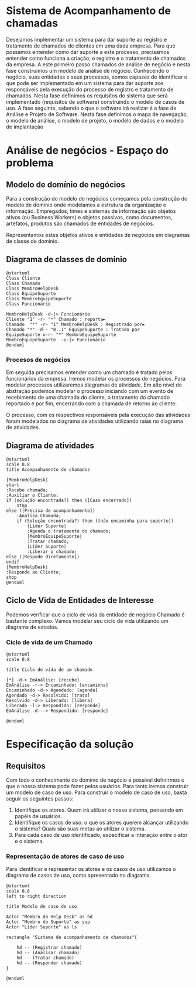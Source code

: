 # Sistema de Acompanhamento de chamadas

Desejamos implementar um sistema para dar suporte ao registro e 
tratamento de chamados de clientes em uma dada empresa.
Para que possamos entender como dar suporte a este processo, 
precisamos entender como funciona a criação, o registro e o tratamento de chamados da empresa. A este primeiro passo chamados de análise de negócio e nesta fase construímos um modelo de análise de negócio. Conhecendo o negócio, suas entidades e seus processos, somos capazes de identificar o que pode ser implementado em um sistema para dar suporte aos responsáveis pela execução do processo de registro e tratamento de chamados. Nesta fase definimos os requisitos do sistema que será implementado (requisitos de software) construindo o modelo de casos de uso.
A fase seguinte, sabendo o que o software irá realizar é a fase de Análise e Projeto de Software. Nesta fase definimos o mapa de navegação, o modelo de análise, o modelo de projeto, o modelo de dados e o modelo de implantação

# Análise de negócios - Espaço do problema
## Modelo de domínio de negócios

Para a construção do modelo de negócios começamos pela construção 
do modelo de domínio onde modelamos a estrutura da organização e 
informação.
Empregados, times e sistemas de informação são objetos ativos (ou  Business Workers) e objetos passivos, como documentos, artefatos, produtos são chamados de entidades de negócios. 

Representamos estes objetos ativos e entidades de negócios em  diagramas de classe de domínio.

## Diagrama de classes de domínio
```plantuml
@startuml
Class Cliente
Class Chamado
Class MembroHelpDesk
Class EquipeSuporte
Class MembroEquipeSuporte
Class Funcionário

MembroHelpDesk -d-|> Funcionário
Cliente "1" -r- "*" Chamado : reporta►
Chamado  "*" -r- "1" MembroHelpDesk : Registrado por►
Chamado "*" -d-- "0..1" EquipeSuporte : Tratado por
EquipeSuporte o-r- "*" MembroEquipeSuporte
MembroEquipeSuporte  -u-|> Funcionário
@enduml
``` 

### Procesos de negócios
Em seguida precisamos entender como um chamado é tratado pelos 
funcionários da empresa. Iremos modelar os processos de negócios. Para 
modelar processos utilizaremos diagramas de atividade.
Em alto nível de abstração podemos modelar o processo iniciando com 
um evento de recebimento de uma chamada do cliente, o tratamento do 
chamado reportado e por fim, encerrando com a chamada de retorno ao  cliente.

O processo, com os respectivos responsáveis pela execução das 
atividades foram modelados no diagrama de atividades utilizando raias 
no diagrama de atividades.

## Diagrama de atividades
```plantuml
@startuml
scale 0.8
title Acompanhamento de chamados

|MembroHelpDesk|
start
:Recebe chamada;
:Auxiliar o Cliente;
if (solução encontrada?) then ([Caso encerrado])
    stop
else ([Precisa de acompanhamento])
    :Analisa Chamada;
    if (Solução encontrada?) then ([não encaminha para suporte])
        |Líder Suporte|
        :Agenda o tratamento do chamado;
        |MembroEquipeSuporte|
        :Tratar chamado;
        |Líder Suporte|
        :Liberar o chamado;
else ([Respode diretamente])
endif
|MembroHelpDesk|
:Responde ao Cliente;
stop
@enduml
```
## Ciclo de Vida de Entidades de Interesse

Podemos verificar que o ciclo de vida da entidade de negócio Chamado é 
bastante complexo. Vamos modelar seu ciclo de vida utilizando um 
diagrama de estados.

### Ciclo de vida de um Chamado
```plantuml
@startuml
scale 0.8

title Ciclo de vida de um chamado

[*] -d-> EmAnálise: [recebe]
EmAnálise -r-> Encaminhado: [encaminha]
Encaminhado -d-> Agendado: [agenda]
Agendado -d-> Resolvido: [trata]
Resolvido -d-> Liberado: [libera]
Liberado -l-> Respondido: [responde]
EmAnálise -d---> Respondido: [responde]

@enduml
```

# Especificação da solução
## Requisitos
Com todo o conhecimento do domínio de negócio é possível definirmos o 
que o nosso sistema pode fazer pelos usuários. Para tanto iremos 
construir um modelo de caso de uso. 
Para construir o modelo de caso de uso, basta seguir os seguintes passos:
1. Identifique os atores. Quem irá utilizar o nosso sistema, pensando 
em papéis de usuários.
2. Identifique os casos de uso: o que os atores querem alcançar 
utilizando o sistema? Quais são suas metas ao utilizar o sistema.
3. Para cada caso de uso identificado, especificar a interação entre o 
ator e o sistema.

### Representação de atores de caso de uso
Para identificar e representar os atores e os casos de uso utilizamos o 
diagrama de casos de uso, como apresentado no diagrama.
```plantuml
@startuml
scale 0.8
left to right direction

title Modelo de caso de uso

Actor "Membro do Help Desk" as hd
Actor "Membro do Suporte" as sup
Actor "Líder Suporte" as ls

rectangle "Sistema de acompanhamento de chamados"{

    hd -- (Registrar chamado)
    hd -- (Analisar chamado)
    hd -- (Tratar chamado)
    hd -- (Responder chamado)
}

@enduml
```
